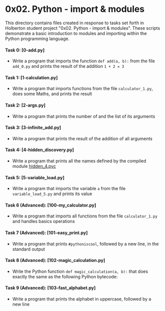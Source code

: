 # 0x02. Python - import & modules

This directory contains files created in response to tasks set forth in Holberton student project "0x02. Python - import & modules". These scripts demonstrate a basic introduction to modules and importing within the Python programming language.

#### Task 0: [0-add.py]
* Write a program that imports the function `def add(a, b):` from the file `add_0.py` and prints the result of the addition `1 + 2 = 3`

#### Task 1: [1-calculation.py]
* Write a program that imports functions from the file `calculator_1.py`, does some Maths, and prints the result

#### Task 2: [2-args.py]
* Write a program that prints the number of and the list of its arguments

#### Task 3: [3-infinite_add.py]
* Write a program that prints the result of the addition of all arguments

#### Task 4: [4-hidden_discovery.py]
* Write a program that prints all the names defined by the compiled module [hidden_4.pyc](https://github.com/holbertonschool/0x02.py/raw/master/hidden_4.pyc "hidden_4.pyc")

#### Task 5: [5-variable_load.py]
* Write a program that imports the variable `a` from the file `variable_load_5.py` and prints its value

#### Task 6 (Advanced): [100-my_calculator.py]
* Write a program that imports all functions from the file `calculator_1.py` and handles basics operations
#### Task 7 (Advanced): [101-easy_print.py]
* Write a program that prints `#pythoniscool`, followed by a new line, in the standard output
#### Task 8 (Advanced): [102-magic_calculation.py]
* Write the Python function `def magic_calculation(a, b):` that does exactly the same as the following Python bytecode:

#### Task 9 (Advanced): [103-fast_alphabet.py]
* Write a program that prints the alphabet in uppercase, followed by a new line
